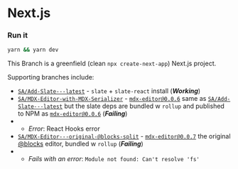 # Next.js

### **Run it**

```bash
yarn && yarn dev
```

This Branch is a greenfield (clean `npx create-next-app`) Next.js project.

Supporting branches include:

- [`SA/Add-Slate---latest`](https://github.com/ijsto/nextjs-mdx/tree/SA/Add-Slate---latest) - `slate` + `slate-react` install (**_Working_**)
- [`SA/MDX-Editor-with-MDX-Serializer`](https://github.com/ijsto/nextjs-mdx/tree/SA/MDX-Editor-with-MDX-Serializer) - [`mdx-editor@0.0.6`](https://www.npmjs.com/package/mdx-serializer/v/0.0.6) same as [`SA/Add-Slate---latest`](https://github.com/ijsto/nextjs-mdx/tree/SA/Add-Slate---latest) but the slate deps are bundled w `rollup` and published to NPM as [`mdx-editor@0.0.6`](https://www.npmjs.com/package/mdx-serializer/v/0.0.6) (**_Failing_**)
- - *_Error_*: React Hooks error
- [`SA/MDX-Editor---original-@blocks-split`](https://github.com/ijsto/nextjs-mdx/tree/SA/MDX-Editor---original-%40blocks-split) - [`mdx-editor@0.0.7`](https://www.npmjs.com/package/mdx-serializer/v/0.0.7) the original [@blocks](https://github.com/blocks/blocks) editor, bundled w `rollup` (**_Failing_**)
- - *_Fails with an error_*: `Module not found: Can't resolve 'fs'`
